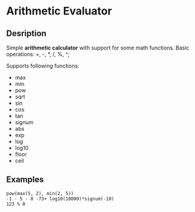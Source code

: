 # Arithmetic Evaluator
## Desription
Simple **arithmetic calculator** with support for some math functions.
Basic operations: +, -, *, /, %, ^;

Supports following functions:
- max
- min
- pow
- sqrt
- sin
- cos
- tan
- signum
- abs
- exp
- log
- log10
- floor
- ceil

## Examples
```
pow(max(5, 2), min(2, 5))
-1 - 5 - 8 -73+ log10(10000)*signum(-10)
123 % 0
```

